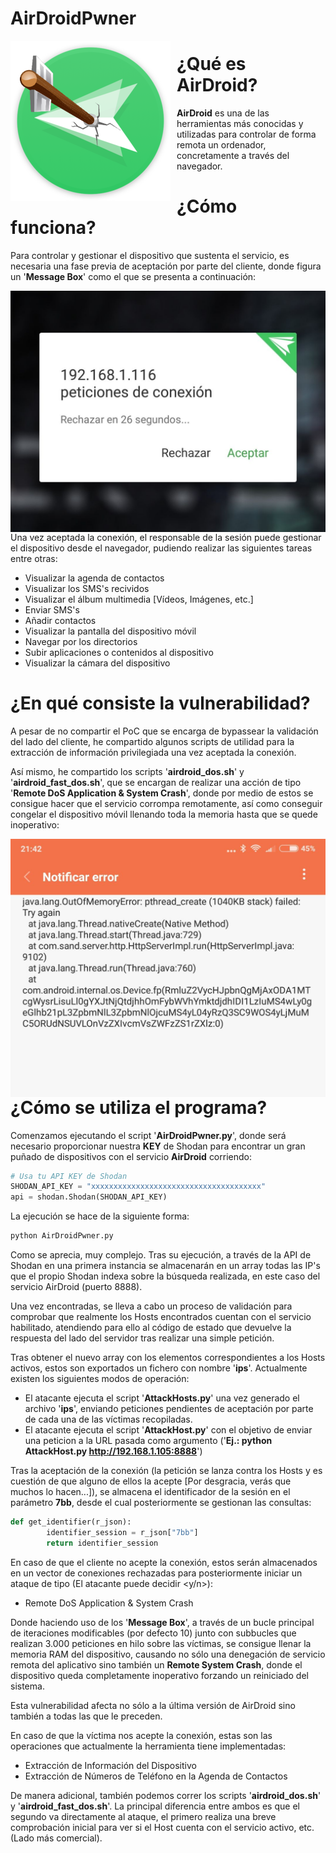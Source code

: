 # AirDroidPwner

<p align="center">
<img src="images/Logo.png"
     alt="Logo AirDroidPwn"
     style="float: left; margin-right: 10px;" />
</p>

¿Qué es AirDroid?
======

**AirDroid** es una de las herramientas más conocidas y utilizadas para controlar de forma remota un ordenador, concretamente a través del navegador.

¿Cómo funciona?
======

Para controlar y gestionar el dispositivo que sustenta el servicio, es necesaria una fase previa de aceptación por parte del cliente, donde figura un '**Message Box**' como el que se presenta a continuación:

<p align="center">
<img src="images/peticion.jpg"
     alt="Petición AirDroid"
     style="float: left; margin-right: 10px;" />
</p>

Una vez aceptada la conexión, el responsable de la sesión puede gestionar el dispositivo desde el navegador, pudiendo realizar las siguientes tareas entre otras:

* Visualizar la agenda de contactos
* Visualizar los SMS's recividos
* Visualizar el álbum multimedia [Vídeos, Imágenes, etc.]
* Enviar SMS's
* Añadir contactos
* Visualizar la pantalla del dispositivo móvil
* Navegar por los directorios
* Subir aplicaciones o contenidos al dispositivo
* Visualizar la cámara del dispositivo

¿En qué consiste la vulnerabilidad?
======

A pesar de no compartir el PoC que se encarga de bypassear la validación del lado del cliente, he compartido algunos scripts de utilidad para la extracción de información privilegiada una vez aceptada la conexión.

Así mismo, he compartido los scripts '**airdroid_dos.sh**' y '**airdroid_fast_dos.sh**', que se encargan de realizar una acción de tipo '**Remote DoS Application & System Crash**', donde por medio de estos se consigue hacer que el servicio corrompa remotamente, así como conseguir congelar el dispositivo móvil llenando toda la memoria hasta que se quede inoperativo:

<p align="center">
<img src="images/outofmemory.jpg"
     alt="Petición AirDroid"
     style="float: left; margin-right: 10px;" />
</p>

¿Cómo se utiliza el programa?
======

Comenzamos ejecutando el script '**AirDroidPwner.py**', donde será necesario proporcionar nuestra **KEY** de Shodan para encontrar un gran puñado de dispositivos con el servicio **AirDroid** corriendo:

```python
# Usa tu API KEY de Shodan
SHODAN_API_KEY = "xxxxxxxxxxxxxxxxxxxxxxxxxxxxxxxxxxxxxx"
api = shodan.Shodan(SHODAN_API_KEY)
```

La ejecución se hace de la siguiente forma:

```python
python AirDroidPwner.py
```

Como se aprecia, muy complejo. Tras su ejecución, a través de la API de Shodan en una primera instancia se almacenarán en un array todas las IP's que el propio Shodan indexa sobre la búsqueda realizada, en este caso del servicio AirDroid (puerto 8888).

Una vez encontradas, se lleva a cabo un proceso de validación para comprobar que realmente los Hosts encontrados cuentan con el servicio habilitado, atendiendo para ello al código de estado que devuelve la respuesta del lado del servidor tras realizar una simple petición.

Tras obtener el nuevo array con los elementos correspondientes a los Hosts activos, estos son exportados un fichero con nombre '**ips**'. Actualmente existen los siguientes modos de operación:

* El atacante ejecuta el script '**AttackHosts.py**' una vez generado el archivo '**ips**', enviando peticiones pendientes de aceptación por parte de cada una de las víctimas recopiladas.
* El atacante ejecuta el script '**AttackHost.py**' con el objetivo de enviar una peticion a la URL pasada como argumento ('**Ej.: python AttackHost.py http://192.168.1.105:8888**')

Tras la aceptación de la conexión (la petición se lanza contra los Hosts y es cuestión de que alguno de ellos la acepte [Por desgracia, verás que muchos lo hacen...]), se almacena el identificador de la sesión en el parámetro **7bb**, desde el cual posteriormente se gestionan las consultas:

```python
def get_identifier(r_json):
        identifier_session = r_json["7bb"]
        return identifier_session
```

En caso de que el cliente no acepte la conexión, estos serán almacenados en un vector de conexiones rechazadas para posteriormente iniciar un ataque de tipo (El atacante puede decidir <y/n>):

* Remote DoS Application & System Crash

Donde haciendo uso de los '**Message Box**', a través de un bucle principal de iteraciones modificables (por defecto 10) junto con subbucles que realizan 3.000 peticiones en hilo sobre las víctimas, se consigue llenar la memoria RAM del dispositivo, causando no sólo una denegación de servicio remota del aplicativo sino también un **Remote System Crash**, donde el dispositivo queda completamente inoperativo forzando un reiniciado del sistema. 

Esta vulnerabilidad afecta no sólo a la última versión de AirDroid sino también a todas las que le preceden.

En caso de que la víctima nos acepte la conexión, estas son las operaciones que actualmente la herramienta tiene implementadas:

* Extracción de Información del Dispositivo
* Extracción de Números de Teléfono en la Agenda de Contactos

De manera adicional, también podemos correr los scripts '**airdroid_dos.sh**' y '**airdroid_fast_dos.sh**'. La principal diferencia entre ambos es que el segundo va directamente al ataque, el primero realiza una breve comprobación inicial para ver si el Host cuenta con el servicio activo, etc. (Lado más comercial).
